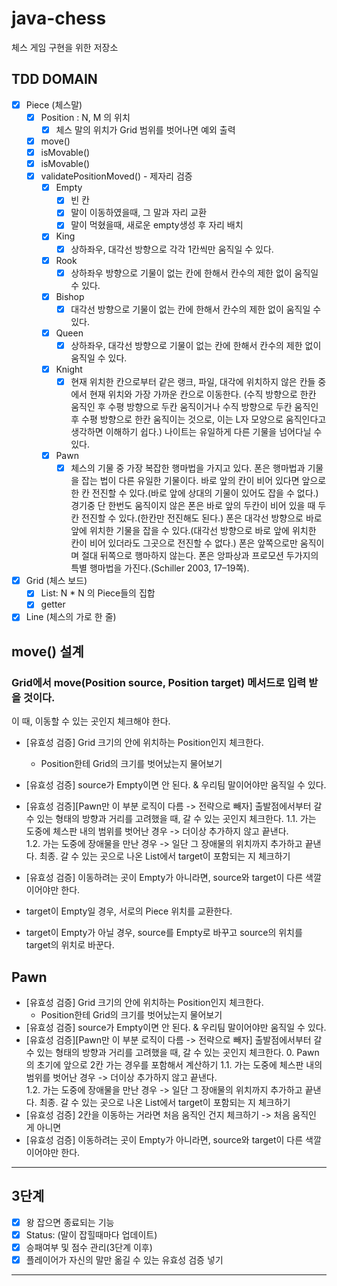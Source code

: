 # java-chess

체스 게임 구현을 위한 저장소

## TDD DOMAIN

- [x] Piece (체스말)
    - [x] Position : N, M 의 위치
        - [x] 체스 말의 위치가 Grid 범위를 벗어나면 예외 출력
    - [x] move()
    - [x] isMovable()
    - [x] isMovable()
    - [x] validatePositionMoved() - 제자리 검증
        - [x] Empty
            - [x] 빈 칸
            - [x] 말이 이동하였을때, 그 말과 자리 교환
            - [x] 말이 먹혔을때, 새로운 empty생성 후 자리 배치
        - [x] King
            - [x] 상하좌우, 대각선 방향으로 각각 1칸씩만 움직일 수 있다.
        - [x] Rook
            - [x] 상하좌우 방향으로 기물이 없는 칸에 한해서 칸수의 제한 없이 움직일 수 있다.
        - [x] Bishop
            - [x] 대각선 방향으로 기물이 없는 칸에 한해서 칸수의 제한 없이 움직일 수 있다.
        - [x] Queen
            - [x] 상하좌우, 대각선 방향으로 기물이 없는 칸에 한해서 칸수의 제한 없이 움직일 수 있다.
        - [x] Knight
            - [x] 현재 위치한 칸으로부터 같은 랭크, 파일, 대각에 위치하지 않은 칸들 중에서 현재 위치와 가장 가까운 칸으로 이동한다. (수직 방향으로 한칸 움직인 후 수평 방향으로 두칸 움직이거나
              수직 방향으로 두칸 움직인 후 수평 방향으로 한칸 움직이는 것으로, 이는 L자 모양으로 움직인다고 생각하면 이해하기 쉽다.) 나이트는 유일하게 다른 기물을 넘어다닐 수 있다.
        - [x] Pawn
            - [x] 체스의 기물 중 가장 복잡한 행마법을 가지고 있다. 폰은 행마법과 기물을 잡는 법이 다른 유일한 기물이다. 바로 앞의 칸이 비어 있다면 앞으로 한 칸 전진할 수 있다.(바로 앞에
              상대의 기물이 있어도 잡을 수 없다.)
              경기중 단 한번도 움직이지 않은 폰은 바로 앞의 두칸이 비어 있을 때 두칸 전진할 수 있다.(한칸만 전진해도 된다.) 폰은 대각선 방향으로 바로 앞에 위치한 기물을 잡을 수 있다.(대각선
              방향으로 바로 앞에 위치한 칸이 비어 있더라도 그곳으로 전진할 수 없다.)
              폰은 앞쪽으로만 움직이며 절대 뒤쪽으로 행마하지 않는다. 폰은 앙파상과 프로모션 두가지의 특별 행마법을 가진다.(Schiller 2003, 17–19쪽).

- [x] Grid (체스 보드)
    - [x] List<Line>: N * N 의 Piece들의 집합
    - [x] getter

- [x] Line (체스의 가로 한 줄)

## move() 설계

### Grid에서 move(Position source, Position target) 메서드로 입력 받을 것이다.

이 때, 이동할 수 있는 곳인지 체크해야 한다.

- [유효성 검증] Grid 크기의 안에 위치하는 Position인지 체크한다.
    - Position한테 Grid의 크기를 벗어났는지 물어보기
- [유효성 검증] source가 Empty이면 안 된다. & 우리팀 말이어야만 움직일 수 있다.
- [유효성 검증][Pawn만 이 부분 로직이 다름 -> 전략으로 빼자] 출발점에서부터 갈 수 있는 형태의 방향과 거리를 고려했을 때, 갈 수 있는 곳인지 체크한다. 1.1. 가는 도중에 체스판 내의 범위를 벗어난
  경우 -> 더이상 추가하지 않고 끝낸다.      
  1.2. 가는 도중에 장애물을 만난 경우 -> 일단 그 장애물의 위치까지 추가하고 끝낸다. 최종. 갈 수 있는 곳으로 나온 List<Position>에서 target이 포함되는 지 체크하기
- [유효성 검증] 이동하려는 곳이 Empty가 아니라면, source와 target이 다른 색깔이어야만 한다.


- target이 Empty일 경우, 서로의 Piece 위치를 교환한다.
- target이 Empty가 아닐 경우, source를 Empty로 바꾸고 source의 위치를 target의 위치로 바꾼다.

## Pawn

- [유효성 검증] Grid 크기의 안에 위치하는 Position인지 체크한다.
    - Position한테 Grid의 크기를 벗어났는지 물어보기
- [유효성 검증] source가 Empty이면 안 된다. & 우리팀 말이어야만 움직일 수 있다.
- [유효성 검증][Pawn만 이 부분 로직이 다름 -> 전략으로 빼자] 출발점에서부터 갈 수 있는 형태의 방향과 거리를 고려했을 때, 갈 수 있는 곳인지 체크한다.
    0. Pawn의 초기에 앞으로 2칸 가는 경우를 포함해서 계산하기 1.1. 가는 도중에 체스판 내의 범위를 벗어난 경우 -> 더이상 추가하지 않고 끝낸다.      
       1.2. 가는 도중에 장애물을 만난 경우 -> 일단 그 장애물의 위치까지 추가하고 끝낸다. 최종. 갈 수 있는 곳으로 나온 List<Position>에서 target이 포함되는 지 체크하기
- [유효성 검증] 2칸을 이동하는 거라면 처음 움직인 건지 체크하기 -> 처음 움직인 게 아니면
- [유효성 검증] 이동하려는 곳이 Empty가 아니라면, source와 target이 다른 색깔이어야만 한다.

---

## 3단계

- [x] 왕 잡으면 종료되는 기능
- [x] Status: (말이 잡힐때마다 업데이트)
- [x] 승패여부 및 점수 관리(3단계 이후)
- [x] 플레이어가 자신의 말만 옮길 수 있는 유효성 검증 넣기

---
